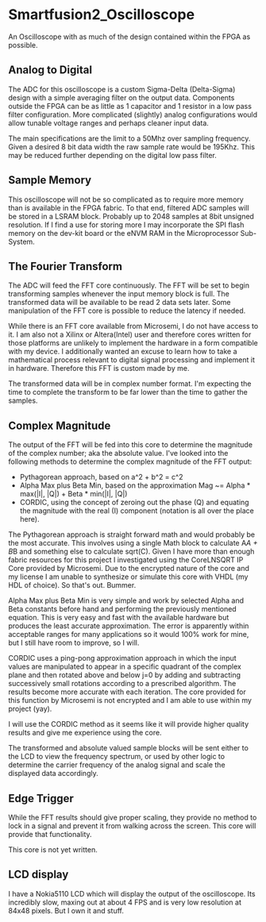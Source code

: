 # Smartfusion2_Oscilloscope
 An Oscilloscope with as much of the design contained within the FPGA as possible.


## Analog to Digital

The ADC for this oscilloscope is a custom Sigma-Delta (Delta-Sigma) design with a simple averaging filter on the output data. Components outside the FPGA can be as little as 1 capacitor and 1 resistor in a low pass filter configuration. More complicated (slightly) analog configurations would allow tunable voltage ranges and perhaps cleaner input data.

The main specifications are the limit to a 50Mhz over sampling frequency. Given a desired 8 bit data width the raw sample rate would be 195Khz. This may be reduced further depending on the digital low pass filter.

## Sample Memory

This oscilloscope will not be so complicated as to require more memory than is available in the FPGA fabric. To that end, filtered ADC samples will be stored in a LSRAM block. Probably up to 2048 samples at 8bit unsigned resolution. If I find a use for storing more I may incorporate the SPI flash memory on the dev-kit board or the eNVM RAM in the Microprocessor Sub-System.

## The Fourier Transform

The ADC will feed the FFT core continuously. The FFT will be set to begin transforming samples whenever the input memory block is full. The transformed data will be available to be read 2 data sets later. Some manipulation of the FFT core is possible to reduce the latency if needed.

While there is an FFT core available from Microsemi, I do not have access to it. I am also not a Xilinx or Altera(Intel) user and therefore cores written for those platforms are unlikely to implement the hardware in a form compatible with my device. I additionally wanted an excuse to learn how to take a mathematical process relevant to digital signal processing and implement it in hardware. Therefore this FFT is custom made by me.

The transformed data will be in complex number format. I'm expecting the time to complete the transform to be far lower than the time to gather the samples.

## Complex Magnitude

The output of the FFT will be fed into this core to determine the magnitude of the complex number; aka the absolute value. I've looked into the following methods to determine the complex magnitude of the FFT output:
* Pythagorean approach, based on a^2 + b^2 = c^2
* Alpha Max plus Beta Min, based on the approximation Mag ~= Alpha * max(|I|, |Q|) + Beta * min(|I|, |Q|)
* CORDIC, using the concept of zeroing out the phase (Q) and equating the magnitude with the real (I) component (notation is all over the place here).

The Pythagorean approach is straight forward math and would probably be the most accurate. This involves using a single Math block to calculate A*A + B*B and something else to calculate sqrt(C). Given I have more than enough fabric resources for this project I investigated using the CoreLNSQRT IP Core provided by Microsemi. Due to the encrypted nature of the core and my license I am unable to synthesize or simulate this core with VHDL (my HDL of choice). So that's out. Bummer.

Alpha Max plus Beta Min is very simple and work by selected Alpha and Beta constants before hand and performing the previously mentioned equation. This is very easy and fast with the available hardware but produces the least accurate approximation. The error is apparently within acceptable ranges for many applications so it would 100% work for mine, but I still have room to improve, so I will.

CORDIC uses a ping-pong approximation approach in which the input values are manipulated to appear in a specific quadrant of the complex plane and then rotated above and below j=0 by adding and subtracting successively small rotations according to a prescribed algorithm. The results become more accurate with each iteration. The core provided for this function by Microsemi is not encrypted and I am able to use within my project (yay).

I will use the CORDIC method as it seems like it will provide higher quality results and give me experience using the core.

The transformed and absolute valued sample blocks will be sent either to the LCD to view the frequency spectrum, or used by other logic to determine the carrier frequency of the analog signal and scale the displayed data accordingly.

## Edge Trigger

While the FFT results should give proper scaling, they provide no method to lock in a signal and prevent it from walking across the screen. This core will provide that functionality.

This core is not yet written.

## LCD display

I have a Nokia5110 LCD which will display the output of the oscilloscope. Its incredibly slow, maxing out at about 4 FPS and is very low resolution at 84x48 pixels. But I own it and stuff.